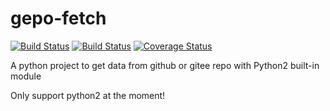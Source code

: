 # gepo-fetch

[![Build Status](https://api.travis-ci.org/anti-copy/gepo-fetch.svg?branch=main)](https://travis-ci.org/anti-copy/gepo-fetch)  [![Build Status](https://img.shields.io/github/stars/anti-copy/gepo-fetch)](https://travis-ci.org/anti-copy/gepo-fetch.svg?branch=main) [![Coverage Status](https://coveralls.io/repos/github/anti-copy/gepo-fetch/badge.svg)](https://coveralls.io/github/anti-copy/gepo-fetch)

A python project to get data from github or gitee repo with Python2 built-in module

Only support python2 at the moment!
